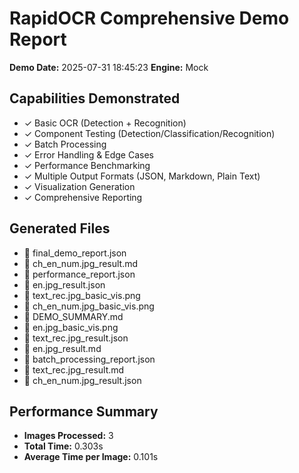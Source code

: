 # RapidOCR Comprehensive Demo Report

**Demo Date:** 2025-07-31 18:45:23
**Engine:** Mock

## Capabilities Demonstrated

- ✓ Basic OCR (Detection + Recognition)
- ✓ Component Testing (Detection/Classification/Recognition)
- ✓ Batch Processing
- ✓ Error Handling & Edge Cases
- ✓ Performance Benchmarking
- ✓ Multiple Output Formats (JSON, Markdown, Plain Text)
- ✓ Visualization Generation
- ✓ Comprehensive Reporting

## Generated Files

- 📄 final_demo_report.json
- 📄 ch_en_num.jpg_result.md
- 📄 performance_report.json
- 📄 en.jpg_result.json
- 📄 text_rec.jpg_basic_vis.png
- 📄 ch_en_num.jpg_basic_vis.png
- 📄 DEMO_SUMMARY.md
- 📄 en.jpg_basic_vis.png
- 📄 text_rec.jpg_result.json
- 📄 en.jpg_result.md
- 📄 batch_processing_report.json
- 📄 text_rec.jpg_result.md
- 📄 ch_en_num.jpg_result.json

## Performance Summary

- **Images Processed:** 3
- **Total Time:** 0.303s
- **Average Time per Image:** 0.101s
